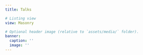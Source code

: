 ```yaml
---
title: Talks

# Listing view
view: Masonry 

# Optional header image (relative to `assets/media/` folder).
banner:
  caption: ''
  image: ''
---
```

